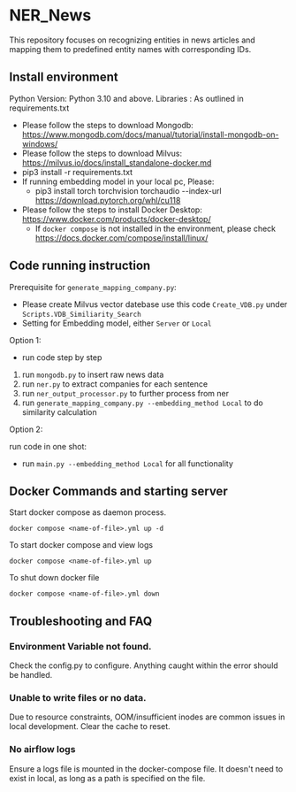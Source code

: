 # NER_News
This repository focuses on recognizing entities in news articles and mapping them to predefined entity names with corresponding IDs.

## Install environment

Python Version: Python 3.10 and above.
Libraries : As outlined in requirements.txt 

- Please follow the steps to download Mongodb: https://www.mongodb.com/docs/manual/tutorial/install-mongodb-on-windows/
- Please follow the steps to download Milvus: https://milvus.io/docs/install_standalone-docker.md
- pip3 install -r requirements.txt
- If running embedding model in your local pc, Please:
  - pip3 install torch torchvision torchaudio --index-url https://download.pytorch.org/whl/cu118
- Please follow the steps to install Docker Desktop: https://www.docker.com/products/docker-desktop/
  - If `docker compose` is not installed in the environment, please check https://docs.docker.com/compose/install/linux/

## Code running instruction

Prerequisite for `generate_mapping_company.py`:

- Please create Milvus vector datebase use this code `Create_VDB.py` under `Scripts.VDB_Similiarity_Search`
- Setting for Embedding model, either `Server` or `Local`

Option 1:
- run code step by step

1. run `mongodb.py` to insert raw news data
2. run `ner.py` to extract companies for each sentence
3. run `ner_output_processor.py` to further process from ner
4. run `generate_mapping_company.py --embedding_method Local` to do similarity calculation

Option 2:

run code in one shot:

- run `main.py --embedding_method Local` for all functionality


## Docker Commands and starting server

Start docker compose as daemon process.
```
docker compose <name-of-file>.yml up -d

```
To start docker compose and view logs
```
docker compose <name-of-file>.yml up
```

To shut down docker file
```
docker compose <name-of-file>.yml down
```


## Troubleshooting and FAQ

### Environment Variable not found.

Check the config.py to configure. Anything caught within the error should be handled.

### Unable to write files or no data.

Due to resource constraints, OOM/insufficient inodes are common issues in local development. Clear the cache to reset.

### No airflow logs

Ensure a logs file is mounted in the docker-compose file. It doesn't need to exist in local, as long as a path is specified on the file.
